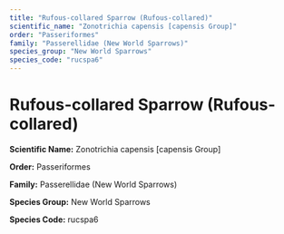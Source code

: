 ```yaml
---
title: "Rufous-collared Sparrow (Rufous-collared)"
scientific_name: "Zonotrichia capensis [capensis Group]"
order: "Passeriformes"
family: "Passerellidae (New World Sparrows)"
species_group: "New World Sparrows"
species_code: "rucspa6"
---
```


# Rufous-collared Sparrow (Rufous-collared)

**Scientific Name:** Zonotrichia capensis [capensis Group]

**Order:** Passeriformes

**Family:** Passerellidae (New World Sparrows)

**Species Group:** New World Sparrows

**Species Code:** rucspa6
